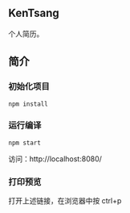 ## KenTsang
个人简历。
## 简介
### 初始化项目
    npm install
### 运行编译
    npm start
访问：http://localhost:8080/
### 打印预览
打开上述链接，在浏览器中按
    ctrl+p